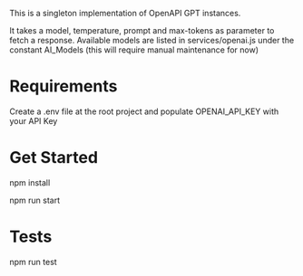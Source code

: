 This is a singleton implementation of OpenAPI GPT instances.

It takes a model, temperature, prompt and max-tokens as parameter to fetch a response.
Available models are listed in services/openai.js under the constant AI_Models (this will require manual maintenance for now)

# Requirements

Create a .env file at the root project and populate OPENAI_API_KEY with your API Key

# Get Started

npm install

npm run start

# Tests

npm run test
